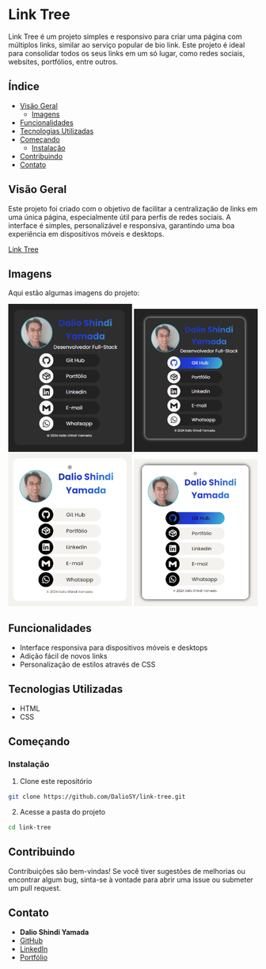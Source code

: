 # Link Tree

Link Tree é um projeto simples e responsivo para criar uma página com múltiplos links, similar ao serviço popular de bio link. Este projeto é ideal para consolidar todos os seus links em um só lugar, como redes sociais, websites, portfólios, entre outros.

## Índice

- [Visão Geral](#visão-geral)
  - [Imagens](#Imagens)
- [Funcionalidades](#funcionalidades)
- [Tecnologias Utilizadas](#tecnologias-utilizadas)
- [Começando](#começando)
  - [Instalação](#instalação)
- [Contribuindo](#contribuindo)
- [Contato](#contato)

## Visão Geral

Este projeto foi criado com o objetivo de facilitar a centralização de links em uma única página, especialmente útil para perfis de redes sociais. A interface é simples, personalizável e responsiva, garantindo uma boa experiência em dispositivos móveis e desktops.

[Link Tree](https://github.com/DalioSY/link-tree)

## Imagens

Aqui estão algumas imagens do projeto:

<div>
    <img src="./img/git-1.png" alt="Imagem 1" width="250"/>
    <img src="./img/git-2.png" alt="Imagem 2" width="250"/>
    <img src="./img/git-3.png" alt="Imagem 3" width="250"/>
    <img src="./img/git-4.png" alt="Imagem 4" width="250"/>
</div>

## Funcionalidades

- Interface responsiva para dispositivos móveis e desktops
- Adição fácil de novos links
- Personalização de estilos através de CSS

## Tecnologias Utilizadas

- HTML
- CSS

## Começando

### Instalação

1. Clone este repositório

```bash
git clone https://github.com/DalioSY/link-tree.git
```

2. Acesse a pasta do projeto

```bash
cd link-tree
```

## Contribuindo

Contribuições são bem-vindas! Se você tiver sugestões de melhorias ou encontrar algum bug, sinta-se à vontade para abrir uma issue ou submeter um pull request.

## Contato

- **Dalio Shindi Yamada**
- [GitHub](https://github.com/DalioSY)
- [LinkedIn](https://www.linkedin.com/in/dalio-s-yamada)
- [Portfólio](https://portfolio-dalio.vercel.app/)
